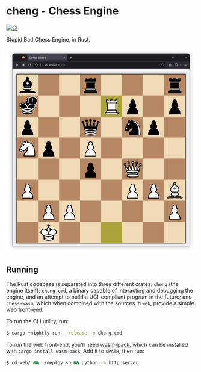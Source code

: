 # cheng - Chess Engine
[![CI](https://github.com/francorbacho/cheng/actions/workflows/ci.yml/badge.svg)](https://github.com/francorbacho/cheng/actions/workflows/ci.yml)

Stupid Bad Chess Engine, in Rust.

![Screenshot of Firefox running the web front-end](/repo/screenshot_2023-08-21.png)

## Running
The Rust codebase is separated into three different crates: `cheng` (the engine
itself); `cheng-cmd`, a binary capable of interacting and debugging the engine,
and an attempt to build a UCI-compliant program in the future; and `chess-wasm`,
which when combined with the sources in `web`, provide a simple web front-end.

To run the CLI utility, run:
```bash
$ cargo +nightly run --release -p cheng-cmd
```

To run the web front-end, you'll need
[wasm-pack](https://rustwasm.github.io/docs/wasm-pack/), which can be
installed with `cargo install wasm-pack`. Add it to `$PATH`, then run:
```bash
$ cd web/ && ./deploy.sh && python -m http.server
```
